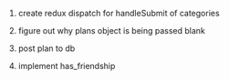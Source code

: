 1. create redux dispatch for handleSubmit of categories

2. figure out why plans object is being passed blank

3. post plan to db

4. implement has_friendship
